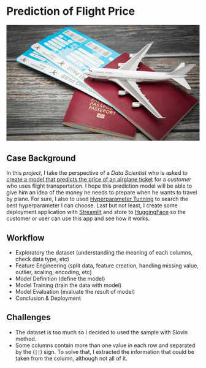 # Prediction of Flight Price
![Flight](https://github.com/aifauzi/project_2_flight_price_prediction/blob/main/deployment/flight_ticket_prices.jpeg)

## Case Background
In this *project*, I take the perspective of a *Data Scientist* who is asked to <u>create a model that predicts the price of an airplane ticket</u> for a *customer* who uses flight transportation. I hope this prediction model will be able to give him an idea of ​​the money he needs to prepare when he wants to travel by plane. For sure, I also to used <u>Hyperparameter Tunning</u> to search the best hyperparameter I can choose. Last but not least, I create some deployment application with <u>Streamlit</u> and store to <u>HuggingFace</u> so the customer or user can use this app and see how it works.

## Workflow
- Exploratory the dataset (understanding the meaning of each columns, check data type, etc)
- Feature Engineering (split data, feature creation, handling missing value, outlier, scaling, encoding, etc)
- Model Definition (define the model)
- Model Training (train the data with model)
- Model Evaluation (evaluate the result of model)
- Conclusion & Deployment

## Challenges
- The dataset is too much so I decided to used the sample with Slovin method.
- Some columns contain more than one value in each row and separated by the (`||`) sign. To solve that, I extracted the information that could be taken from the column, although not all of it.
